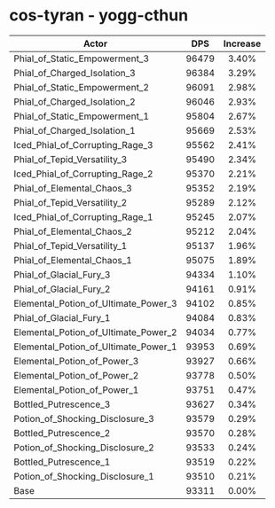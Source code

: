 # cos-tyran - yogg-cthun
| Actor | DPS | Increase |
|---|:---:|:---:|
|Phial_of_Static_Empowerment_3|96479|3.40%|
|Phial_of_Charged_Isolation_3|96384|3.29%|
|Phial_of_Static_Empowerment_2|96091|2.98%|
|Phial_of_Charged_Isolation_2|96046|2.93%|
|Phial_of_Static_Empowerment_1|95804|2.67%|
|Phial_of_Charged_Isolation_1|95669|2.53%|
|Iced_Phial_of_Corrupting_Rage_3|95562|2.41%|
|Phial_of_Tepid_Versatility_3|95490|2.34%|
|Iced_Phial_of_Corrupting_Rage_2|95370|2.21%|
|Phial_of_Elemental_Chaos_3|95352|2.19%|
|Phial_of_Tepid_Versatility_2|95289|2.12%|
|Iced_Phial_of_Corrupting_Rage_1|95245|2.07%|
|Phial_of_Elemental_Chaos_2|95212|2.04%|
|Phial_of_Tepid_Versatility_1|95137|1.96%|
|Phial_of_Elemental_Chaos_1|95075|1.89%|
|Phial_of_Glacial_Fury_3|94334|1.10%|
|Phial_of_Glacial_Fury_2|94161|0.91%|
|Elemental_Potion_of_Ultimate_Power_3|94102|0.85%|
|Phial_of_Glacial_Fury_1|94084|0.83%|
|Elemental_Potion_of_Ultimate_Power_2|94034|0.77%|
|Elemental_Potion_of_Ultimate_Power_1|93953|0.69%|
|Elemental_Potion_of_Power_3|93927|0.66%|
|Elemental_Potion_of_Power_2|93778|0.50%|
|Elemental_Potion_of_Power_1|93751|0.47%|
|Bottled_Putrescence_3|93627|0.34%|
|Potion_of_Shocking_Disclosure_3|93579|0.29%|
|Bottled_Putrescence_2|93570|0.28%|
|Potion_of_Shocking_Disclosure_2|93533|0.24%|
|Bottled_Putrescence_1|93519|0.22%|
|Potion_of_Shocking_Disclosure_1|93510|0.21%|
|Base|93311|0.00%|

